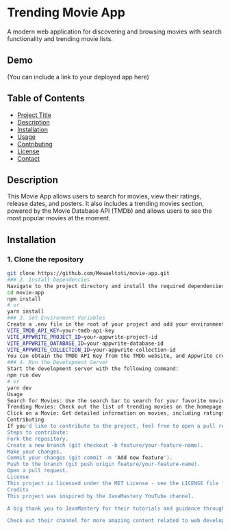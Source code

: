 # Trending Movie App

A modern web application for discovering and browsing movies with search functionality and trending movie lists.

## Demo
(You can include a link to your deployed app here)

## Table of Contents
- [Project Title](#project-title)
- [Description](#description)
- [Installation](#installation)
- [Usage](#usage)
- [Contributing](#contributing)
- [License](#license)
- [Contact](#contact)

## Description

This Movie App allows users to search for movies, view their ratings, release dates, and posters. It also includes a trending movies section, powered by the Movie Database API (TMDb) and allows users to see the most popular movies at the moment.

## Installation

### 1. Clone the repository

```bash
git clone https://github.com/Mewaeltoti/movie-app.git
### 2. Install Dependencies
Navigate to the project directory and install the required dependencies using npm or yarn:
cd movie-app
npm install
# or
yarn install
### 3. Set Environment Variables
Create a .env file in the root of your project and add your environment variables:
VITE_TMDB_API_KEY=your-tmdb-api-key
VITE_APPWRITE_PROJECT_ID=your-appwrite-project-id
VITE_APPWRITE_DATABASE_ID=your-appwrite-database-id
VITE_APPWRITE_COLLECTION_ID=your-appwrite-collection-id
You can obtain the TMDb API Key from the TMDb website, and Appwrite credentials from the Appwrite dashboard.
### 4. Run the Development Server
Start the development server with the following command:
npm run dev
# or
yarn dev
Usage
Search for Movies: Use the search bar to search for your favorite movies.
Trending Movies: Check out the list of trending movies on the homepage.
Click on a Movie: Get detailed information on movies, including ratings and release year.
Contributing
If you'd like to contribute to the project, feel free to open a pull request or create an issue for any bugs or improvements.
Steps to contribute:
Fork the repository.
Create a new branch (git checkout -b feature/your-feature-name).
Make your changes.
Commit your changes (git commit -m 'Add new feature').
Push to the branch (git push origin feature/your-feature-name).
Open a pull request.
License
This project is licensed under the MIT License - see the LICENSE file for details.
Credits
This project was inspired by the JavaMastery YouTube channel.

A big thank you to JavaMastery for their tutorials and guidance throughout the development of this application.

Check out their channel for more amazing content related to web development and programming.
